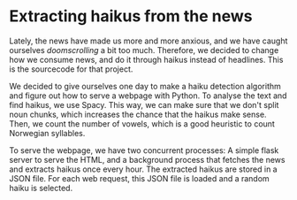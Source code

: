 # Extracting haikus from the news

Lately, the news have made us more and more anxious, and we have caught ourselves *doomscrolling* a bit too much. Therefore, we decided to change how we consume news, and do it through haikus instead of headlines. This is the sourcecode for that project.

We decided to give ourselves one day to make a haiku detection algorithm and figure out how to serve a webpage with Python. To analyse the text and find haikus, we use Spacy. This way, we can make sure that we don't split noun chunks, which increases the chance that the haikus make sense. Then, we count the number of vowels, which is a good heuristic to count Norwegian syllables. 

To serve the webpage, we have two concurrent processes: A simple flask server to serve the HTML, and a background process that fetches the news and extracts haikus once every hour. The extracted haikus are stored in a JSON file. For each web request, this JSON file is loaded and a random haiku is selected.
